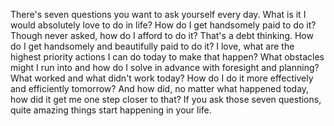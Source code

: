  There's seven questions you want to ask yourself every day. What is it I would absolutely love to do in life? How do I get handsomely paid to do it? Though never asked, how do I afford to do it? That's a debt thinking. How do I get handsomely and beautifully paid to do it? I love, what are the highest priority actions I can do today to make that happen? What obstacles might I run into and how do I solve in advance with foresight and planning? What worked and what didn't work today? How do I do it more effectively and efficiently tomorrow? And how did, no matter what happened today, how did it get me one step closer to that? If you ask those seven questions, quite amazing things start happening in your life.